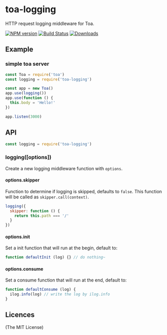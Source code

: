 # toa-logging

HTTP request logging middleware for Toa.

[![NPM version][npm-image]][npm-url]
[![Build Status][travis-image]][travis-url]
[![Downloads][downloads-image]][downloads-url]

## Example

### simple toa server

```js
const Toa = require('toa')
const logging = require('toa-logging')

const app = new Toa()
app.use(logging())
app.use(function () {
  this.body = 'Hello!'
})

app.listen(3000)
```

## API

```js
const logging = require('toa-logging')
```

### logging([options])

Create a new logging middleware function with `options`.

#### options.skipper

Function to determine if logging is skipped, defaults to `false`. This function
will be called as `skipper.call(context)`.

```js
logging({
  skipper: function () {
    return this.path === '/'
  }
})
```

#### options.init

Set a init function that will run at the begin, default to:

```js
function defaultInit (log) {} // do nothing~
```

#### options.consume

Set a consume function that will run at the end, default to:

```js
function defaultConsume (log) {
  ilog.info(log) // write the log by ilog.info
}
```

## Licences

(The MIT License)

[npm-url]: https://npmjs.org/package/toa-logging
[npm-image]: http://img.shields.io/npm/v/toa-logging.svg

[travis-url]: https://travis-ci.org/toajs/toa-logging
[travis-image]: http://img.shields.io/travis/toajs/toa-logging.svg

[downloads-url]: https://npmjs.org/package/toa-logging
[downloads-image]: http://img.shields.io/npm/dm/toa-logging.svg?style=flat-square
